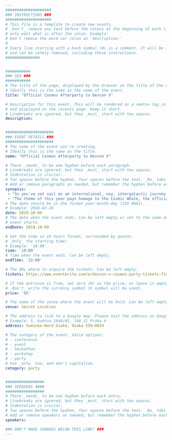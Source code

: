 ```yaml
---
####################
### INSTRUCTIONS ###
####################
# This file is a template to create new events.
# _Don't_ remove any text before the colons at the beginning of each line,
# only edit what is after the colon. Example:
# Don't remove the word nor colon on 'description:'
#
# Every line starting with a hash symbol (#) is a comment. It will be ignored
# and can be safely removed, including these instructions.
###############


###########
### SEO ###
###########
# The title of the page, displayed by the browser on the title of the window.
# Ideally this is the same as the name of the event.
title: "Official Cosmos Afterparty to Devcon V"

# Description for this event. This will be rendered as a <meta> tag in the HTML,
# and displayed on the /events page. Keep it short.
# Linebreaks are ignored, but they _must_ start with two spaces.
description: 


#####################
### EVENT DETAILS ###
#####################
# The name of the event you're creating.
# Ideally this is the same as the title.
name: "Official Cosmos Afterparty to Devcon V"

# There _needs_ to be one hyphen before each paragraph.
# Linebreaks are ignored, but they _must_ start with two spaces.
# Indentation is crucial:
# Two spaces before the hyphen, four spaces before the text. _No_ tabs allowed.
# Add or remove paragraphs as needed, but remember the hyphen before each entry.
synopsis:
 - "So you've set sail on an international, nay, intergalactic journey to get to Devcon. And, after cruising at warp speed across the universe, you've finally made it. There's no better way to spend your after-Devcon time than to network with Cosmonauts, who, by the way, all speak inter-planet communication." 
 - "The theme of this year pays homage to the Cosmic Whale, the official mascot of Cosmos in 2019. The Cosmic Whale will act as your guide to ensure that you make a safe journey across the multi-verse to get to this party."
# The date should be in the format year-month-day (ISO 8601).
# Example: 2018-02-28
date: 2019-10-09
# The date when the event ends. Can be left empty or set to the same day the
# event starts.
endDate: 2019-10-09

# Set the time in 24 hours format, surrounded by quotes.
# _Only_ the starting time!
# Example: '18:00'
time: '19:00'
# Time when the event ends. Can be left empty.
endTime: '22:00'

# The URL where to acquire the tickets. Can be left empty.
tickets: https://www.eventbrite.com/e/devcon-v-cosmos-party-tickets-72465256533?aff=ebdssbdestsearch&fbclid=IwAR3B8ESTanTGxQX_7YOPnygDvwOVrFORPlb4l_nUTam721wIzJRtwqVDIUQ

# If the entrance is free, set zero (0) as the price, or leave it empty.
# _Don't_ write the currency symbol (€ symbol will be used).
price: '$5'

# The name of the venue where the event will be held. Can be left empty.
venue: Secret Location

# The address to link to a Google map. Please test the address on Google Maps.
# Example: 5. května 1640/65, 140 21 Praha 4
address: Suminoe-Ward Osaka, Osaka 559-0034 

# The category of the event. Valid options:
# - conference
# - event
# - hackathon
# - workshop
# - party
# Use _only_ one, and don't capitalize.
category: party


#################
### SPEAKERS ####
#################
# There _needs_ to be one hyphen before each entry.
# Linebreaks are ignored, but they _must_ start with two spaces.
# Indentation is crucial:
# Two spaces before the hyphen, four spaces before the text. _No_ tabs allowed.
# Add or remove speakers as needed, but remember the hyphen before each entry.
speakers:

### DON'T MAKE CHANGES BELOW THIS LINE! ###
---
```

<!-- ### DON'T MAKE CHANGES BELOW THIS LINE! ### -->

<Event-Content/>
